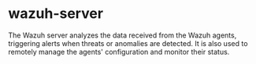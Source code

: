 # wazuh-server
The Wazuh server analyzes the data received from the Wazuh agents, triggering alerts when threats or anomalies are detected. It is also used to remotely manage the agents' configuration and monitor their status.
